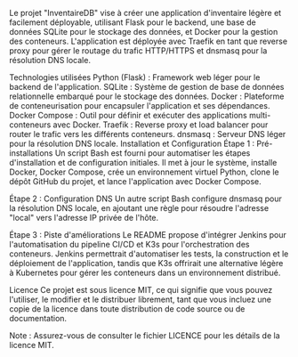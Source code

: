 Le projet "InventaireDB" vise à créer une application d'inventaire légère et facilement déployable, utilisant Flask pour le backend, une base de données SQLite pour le stockage des données, et Docker pour la gestion des conteneurs. L'application est déployée avec Traefik en tant que reverse proxy pour gérer le routage du trafic HTTP/HTTPS et dnsmasq pour la résolution DNS locale.

Technologies utilisées
Python (Flask) : Framework web léger pour le backend de l'application.
SQLite : Système de gestion de base de données relationnelle embarqué pour le stockage des données.
Docker : Plateforme de conteneurisation pour encapsuler l'application et ses dépendances.
Docker Compose : Outil pour définir et exécuter des applications multi-conteneurs avec Docker.
Traefik : Reverse proxy et load balancer pour router le trafic vers les différents conteneurs.
dnsmasq : Serveur DNS léger pour la résolution DNS locale.
Installation et Configuration
Étape 1 : Pré-installations
Un script Bash est fourni pour automatiser les étapes d'installation et de configuration initiales. Il met à jour le système, installe Docker, Docker Compose, crée un environnement virtuel Python, clone le dépôt GitHub du projet, et lance l'application avec Docker Compose.

Étape 2 : Configuration DNS
Un autre script Bash configure dnsmasq pour la résolution DNS locale, en ajoutant une règle pour résoudre l'adresse "local" vers l'adresse IP privée de l'hôte.

Étape 3 : Piste d'améliorations
Le README propose d'intégrer Jenkins pour l'automatisation du pipeline CI/CD et K3s pour l'orchestration des conteneurs. Jenkins permettrait d'automatiser les tests, la construction et le déploiement de l'application, tandis que K3s offrirait une alternative légère à Kubernetes pour gérer les conteneurs dans un environnement distribué.

Licence
Ce projet est sous licence MIT, ce qui signifie que vous pouvez l'utiliser, le modifier et le distribuer librement, tant que vous incluez une copie de la licence dans toute distribution de code source ou de documentation.

Note : Assurez-vous de consulter le fichier LICENCE pour les détails de la licence MIT.
